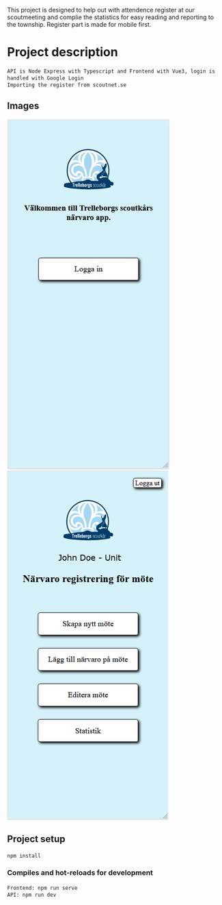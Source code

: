 
This project is designed to help out with attendence register at our scoutmeeting and complie the
statistics for easy reading and reporting to the township. Register part is made for mobile first.

# Project description
```
API is Node Express with Typescript and Frontend with Vue3, login is handled with Google Login
Importing the register from scoutnet.se
```

## Images

![alt text](Docs/login.jpg)
![alt text](Docs/user-page.png)

## Project setup

```
npm install
```

### Compiles and hot-reloads for development

```
Frontend: npm run serve
API: npm run dev
```
